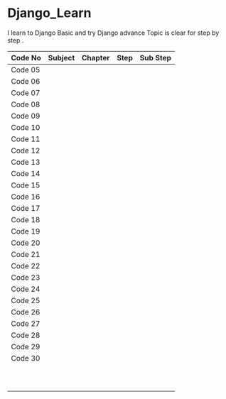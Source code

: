 # Django_Learn
I learn to Django Basic and try Django advance Topic is clear for step by step .

| Code No | Subject | Chapter | Step | Sub Step |
| - | - | - | - | - |
| Code 05  |  |  |  |  |
| Code 06 |  |  |  |  |
| Code 07 |  |  |  |  |
| Code 08 |  |  |  |  |
| Code 09 |  |  |  |  |
| Code 10 |  |  |  |  |
| Code 11 |  |  |  |  |
| Code 12 |  |  |  |  |
| Code 13 |  |  |  |  |
| Code 14 |  |  |  |  |
| Code 15 |  |  |  |  |
| Code 16 |  |  |  |  |
| Code 17 |  |  |  |  |
| Code 18 |  |  |  |  |
| Code 19 |  |  |  |  |
| Code 20 |  |  |  |  |
| Code 21 |  |  |  |  |
| Code 22 |  |  |  |  |
| Code 23 |  |  |  |  |
| Code 24 |  |  |  |  |
| Code 25 |  |  |  |  |
| Code 26 |  |  |  |  |
| Code 27 |  |  |  |  |
| Code 28 |  |  |  |  |
| Code 29 |  |  |  |  |
| Code 30 |  |  |  |  |
|  |  |  |  |  |
|  |  |  |  |  |
|  |  |  |  |  |
|  |  |  |  |  |
|  |  |  |  |  |
|  |  |  |  |  |
|  |  |  |  |  |
|  |  |  |  |  |
|  |  |  |  |  |
|  |  |  |  |  |
